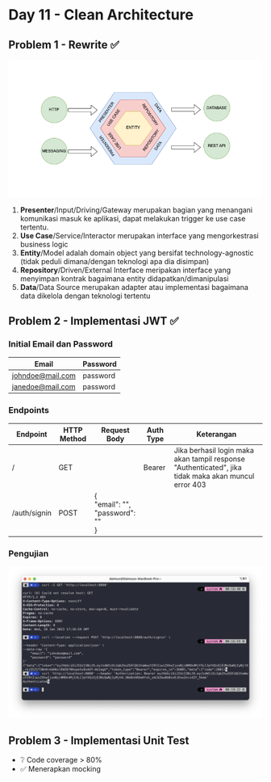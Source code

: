 # Day 11 - Clean Architecture

## Problem 1 - Rewrite ✅
![clean_architecture.png](resource/clean_architecture.png)
1. **Presenter**/Input/Driving/Gateway merupakan bagian yang menangani komunikasi masuk ke aplikasi, dapat melakukan trigger ke use case tertentu.
2. **Use Case**/Service/Interactor merupakan interface yang mengorkestrasi business logic
3. **Entity**/Model adalah domain object yang bersifat technology-agnostic (tidak peduli dimana/dengan teknologi apa dia disimpan)
4. **Repository**/Driven/External Interface meripakan interface yang menyimpan kontrak bagaimana entity didapatkan/dimanipulasi
5. **Data**/Data Source merupakan adapter atau implementasi bagaimana data dikelola dengan teknologi tertentu
## Problem 2 - Implementasi JWT ✅
### Initial Email dan Password

| Email            | Password |
|------------------|----------|
| johndoe@mail.com | password |
| janedoe@mail.com | password |

### Endpoints

| Endpoint     | HTTP Method | Request Body                         | Auth Type | Keterangan                                                                                           |
|--------------|-------------|--------------------------------------|----------|------------------------------------------------------------------------------------------------------|
| /            | GET         |                                      | Bearer   | Jika berhasil login maka akan tampil response "Authenticated", jika tidak maka akan muncul error 403 |
| /auth/signin | POST        | {<br/>"email": "",<br/>"password": ""<br/>} |          |                                                                                                      |

### Pengujian
![jwt_auth.png](resource/jwt_auth.png)
## Problem 3 - Implementasi Unit Test
- ❔ Code coverage > 80%
- ✅ Menerapkan mocking